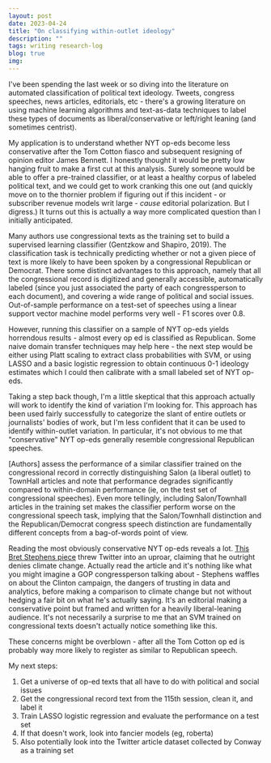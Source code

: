 ```yaml
---
layout: post
date: 2023-04-24
title: "On classifying within-outlet ideology"
description: ""
tags: writing research-log
blog: true
img:
---
```


I've been spending the last week or so diving into the literature on automated classification of political text ideology. Tweets, congress speeches, news articles, editorials, etc - there's a growing literature on using machine learning algorithms and text-as-data techniques to label these types of documents as liberal/conservative or left/right leaning (and sometimes centrist).

My application is to understand whether NYT op-eds become less conservative after the Tom Cotton fiasco and subsequent resigning of opinion editor James Bennett. I honestly thought it would be pretty low hanging fruit to make a first cut at this analysis. Surely someone would be able to offer a pre-trained classifier, or at least a healthy corpus of labeled political text, and we could get to work cranking this one out (and quickly move on to the thornier problem if figuring out if this incident - or subscriber revenue models writ large - _cause_ editorial polarization. But I digress.) It turns out this is actually a way more complicated question than I initially anticipated.

Many authors use congressional texts as the training set to build a supervised learning classifier (Gentzkow and Shapiro, 2019). The classification task is technically predicting whether or not a given piece of text is more likely to have been spoken by a congressional Republican or Democrat. There some distinct advantages to this approach, namely that all the congressional record is digitized and generally accessible, automatically labeled (since you just associated the party of each congressperson to each document), and covering a wide range of political and social issues. Out-of-sample performance on a test-set of speeches using a linear support vector machine model performs very well - F1 scores over 0.8.

However, running this classifier on a sample of NYT op-eds yields horrendous results - almost every op ed is classified as Republican. Some naive domain transfer techniques may help here - the next step would be either using Platt scaling to extract class probabilities with SVM, or using LASSO and a basic logistic regression to obtain continuous 0-1 ideology estimates which I could then calibrate with a small labeled set of NYT op-eds.

Taking a step back though, I'm a little skeptical that this approach actually will work to identify the kind of variation I'm looking for. This approach has been used fairly successfully to categorize the slant of entire outlets or journalists' bodies of work, but I'm less confident that it can be used to identify within-outlet variation. In particular, it's not obvious to me that "conservative" NYT op-eds generally resemble congressional Republican speeches.

[Authors] assess the performance of a similar classifier trained on the congressional record in correctly distinguishing Salon (a liberal outlet) to TownHall articles and note that performance degrades significantly compared to within-domain performance (ie, on the test set of congressional speeches). Even more tellingly, including Salon/Townhall articles in the training set makes the classifier perform worse on the congressional speech task, implying that the Salon/Townhall distinction and the Republican/Democrat congress speech distinction are fundamentally different concepts from a bag-of-words point of view.

Reading the most obviously conservative NYT op-eds reveals a lot. [This Bret Stephens piece](https://www.nytimes.com/2017/04/28/opinion/climate-of-complete-certainty.html?smid=tw-nytopinion&smtyp=cur) threw Twitter into an uproar, claiming that he outright denies climate change. Actually read the article and it's nothing like what you might imagine a GOP congressperson talking about - Stephens waffles on about the Clinton campaign, the dangers of trusting in data and analytics, before making a comparison to climate change but not without hedging a fair bit on what he's actually saying. It's an editorial making a conservative point but framed and written for a heavily liberal-leaning audience. It's not necessarily a surprise to me that an SVM trained on congressional texts doesn't actually notice something like this.

These concerns might be overblown - after all the Tom Cotton op ed is probably way more likely to register as similar to Republican speech.

My next steps:

1. Get a universe of op-ed texts that all have to do with political and social issues
2. Get the congressional record text from the 115th session, clean it, and label it
3. Train LASSO logistic regression and evaluate the performance on a test set
4. If that doesn't work, look into fancier models (eg, roberta)
5. Also potentially look into the Twitter article dataset collected by Conway as a training set
